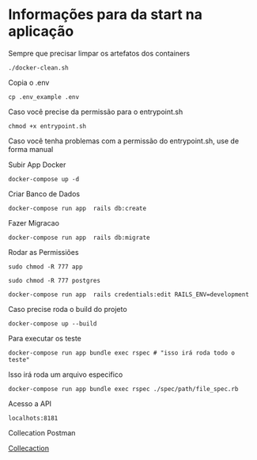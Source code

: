 # Informações para da start na aplicação

 Sempre que precisar limpar os artefatos dos containers
```
./docker-clean.sh
```
Copia o .env
```
cp .env_example .env
```
Caso você precise da permissão para o entrypoint.sh
```
chmod +x entrypoint.sh
```
Caso você tenha problemas com a permissão do entrypoint.sh, use de forma manual 

Subir App Docker
```
docker-compose up -d
```
Criar Banco de Dados
```
docker-compose run app  rails db:create
```

Fazer Migracao
```
docker-compose run app  rails db:migrate
```
Rodar as Permissiões
```
sudo chmod -R 777 app
```
```
sudo chmod -R 777 postgres
```

```
docker-compose run app  rails credentials:edit RAILS_ENV=development
```
Caso precise roda o build do projeto
```
docker-compose up --build
```

Para executar os teste 
```
docker-compose run app bundle exec rspec # "isso irá roda todo o teste"
```
Isso irá roda um arquivo especifico
```
docker-compose run app bundle exec rspec ./spec/path/file_spec.rb
```

Acesso a API 
```
localhots:8181
```
Collecation Postman

[Collecaction](https://github.com/hemershon/landetech/blob/main/Landetech.postman_collection.json)